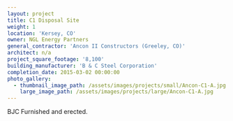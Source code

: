 ```yaml
---
layout: project
title: C1 Disposal Site
weight: 1
location: 'Kersey, CO'
owner: NGL Energy Partners
general_contractor: 'Ancon II Constructors (Greeley, CO)'
architect: n/a
project_square_footage: '8,100'
building_manufacturer: 'B & C Steel Corporation'
completion_date: 2015-03-02 00:00:00
photo_gallery:
  - thumbnail_image_path: /assets/images/projects/small/Ancon-C1-A.jpg
    large_image_path: /assets/images/projects/large/Ancon-C1-A.jpg
---
```



BJC Furnished and erected.